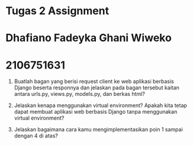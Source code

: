 # Tugas 2 Assignment
# Dhafiano Fadeyka Ghani Wiweko
# 2106751631

1. Buatlah bagan yang berisi request client ke web aplikasi berbasis Django beserta responnya dan jelaskan pada bagan tersebut kaitan antara urls.py, views.py, models.py, dan berkas html?


2. Jelaskan kenapa menggunakan virtual environment? Apakah kita tetap dapat membuat aplikasi web berbasis Django tanpa menggunakan virtual environment?

3. Jelaskan bagaimana cara kamu mengimplementasikan poin 1 sampai dengan 4 di atas?